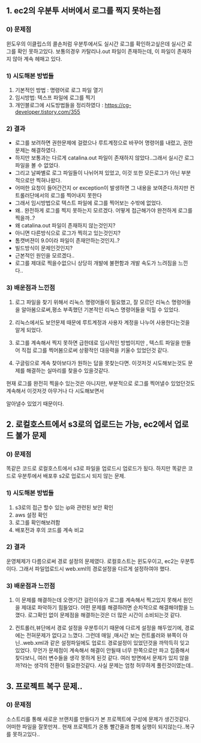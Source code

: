 ## 1. ec2의 우분투 서버에서 로그를 찍지 못하는점

### 0) 문제점
윈도우의 이클립스의 콜손처럼 우분투에서도 실시간 로그를 확인하고싶은데 실시간 로그를 확인 못하고있다.
보통의경우 카탈리나.out 파일이 존재하는데, 이 파일이 존재하지 않아 계속 헤매고 있다.

### 1) 시도해본 방법들

1) 기본적인 방법 : 명령어로 로그 파일 열기 
2) 임시방법: 텍스프  파일에 로그를 찍기
3) 개인블로그에 시도방법들을 정리하였다 : https://cg-developer.tistory.com/355

### 2) 결과

* 로그를 보려하면 권한문제에 걸렸으나 루트계정으로 바꾸어 명령어를 내렸고, 권한문제는 해결하였다.
* 하지만 보통과는 다르게 catalina.out 파일이 존재하지 않았다..그래서 실시간 로그파일을 볼 수 없었다.
* 그리고 날짜별로 로그 파일들이 나뉘어져 있었고, 이것 또한 모든로그가 아닌 부분적으로만 찍혀나왔다.
* 어떠한 요청이 들어간건지 or exception이 발생하면 그 내용을 보여준다.하지만 컨트롤러단에서의 로그를 찍어내지 못한다
* 그래서 임시방법으로 텍스트 파일에 로그를 찍어보는 수밖에 없었다.
* 왜.. 완전하게 로그를 찍지 못하는지 모르겠다. 어떻게 접근해가야 완전하게 로그를 찍을까..?
* 왜 catalina.out 파일이 존재하지 않는것인지?
* 아니면 다른방식으로 로그가 찍히고 있는것인지?
* 톰캣버젼이 9.0이라 파일이 존재안하는것인지..?
* 빌드방식이 문제인것인지?
* 근본적인 원인을 모르겠다..
* 로그를 제대로 찍을수없으니 상당히 개발에 불편함과 개발 속도가 느려짐을 느낀다..

### 3) 배운점과 느낀점

1) 로그 파일을 찾기 위해서 리눅스 명령어들이 필요했고,
잘 모르던 리눅스 명령어들을 알아봄으로써,평소 부족했던 기본적인 리눅스 명령어들을 익힐 수 있었다. 

2) 리눅스에서도 보안문제 때문에 루트계정과 사용자 계정을 나누어 사용한다는것을 알게 되었다.

3) 로그를 계속해서 찍지 못하면 급한데로 임시적인 방법이지만 ,
텍스트 파일을 만들어 직접 로그를 찍어봄으로써 상황적인 대응력을 키울수 있었던것 같다.

4) 구글링으로 계속 찾아보다가 원하는 답을 못찾는다면. 이것저것 시도해보는것도 문제를 해결하는 실마리를 찾을수 있을것같다.

현재 로그를 완전히 찍을수 있는것은 아니지만, 부분적으로 로그를 찍어낼수 있었던것도 계속해서 이것저것 아무거나 다 시도해보면서

알아낼수 있었기 때문이다.

## 2. 로컬호스트에서 s3로의 업로드는 가능, ec2에서 업로드 불가 문제

### 0) 문제점
똑같은 코드로 로컬호스트에서 s3로 파일을 업로드시 업로드가 됬다. 하지만
똑같은 코드로 우분투에서 배포후 s2로 업로드시 되지 않는 문제.

### 1) 시도해본 방법들

1) s3로의 접근 할수 있는 ip와 관련된 보안 확인
2) aws 설정 확인
3) 로그를 확인해보려함
4) 배포전과 후의 코드를 계속 비교

### 2) 결과
운영체제가 다름으로써 경로 설정의 문제였다.
로컬호스트는 윈도우이고, ec2는 우분투이다. 그래서 파일업로드시 web.xml의 <multipart-config> 경로설정을 다르게 설정하여야 했다.

### 3) 배운점과 느낀점

1) 이 문제를 해결하는데 오랜기간 걸린이유가 로그를 계속해서 찍고있지 못해서 원인을 제대로 파악하기 힘들었다.
어떤 문제를 해결하려면 순차적으로 해결해야함을 느꼈다. 로그확인 없이 문제점을 해결하는것은 더 많은 시간이 소비되는것 같다.

2) 컨트롤러,뷰단에서 경로 설정을 우분투이기 때문에 다르게 설정을 해두었기에, 경로에는 전혀문제가 없다고 느꼈다.
그런데 매일 ,매시간 보는 컨트롤러와 뷰쪽이 아닌..web.xml과 같은 설정파일에도 업로드 경로설정이 있었던것을 까막득히 잊고 있었다.
무언가 문제점이 계속해서 해결이 안될때 너무 한쪽으로만 파고 집중해서 찾다보니, 여러 변수들을 생각 못하게 된것 같다. 
여러 방면에서 문제가 있지 않을까?라는 생각의 전환이 필요한것같다. 사실 문제는 엄청 허무하게 풀린것이였는데.. 

## 3. 프로젝트 복구 문제..

### 0) 문제점
소스트리를 통해 새로운 브랜치를 만들다가 본 프로젝트에 구성에 문제가 생긴것같다. 어떠한 파일을 잘못만져..
현재 프로젝트가 온통 빨간줄과 함께 실행이 되지않는다..복구를 못하고있다..